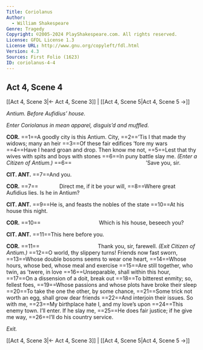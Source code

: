 ```yaml
---
Title: Coriolanus
Author: 
  - William Shakespeare
Genre: Tragedy
Copyright: ©2005-2024 PlayShakespeare.com. All rights reserved.
License: GFDL License 1.3
License URL: http://www.gnu.org/copyleft/fdl.html
Version: 4.3
Sources: First Folio (1623)
ID: coriolanus-4-4
---
```


## Act 4, Scene 4
[[Act 4, Scene 3|← Act 4, Scene 3]] | [[Act 4, Scene 5|Act 4, Scene 5 →]]

*Antium. Before Aufidius’ house.*

*Enter Coriolanus in mean apparel, disguis’d and muffled.*

**COR.**
==1==A goodly city is this Antium. City,
==2==’Tis I that made thy widows; many an heir
==3==Of these fair edifices ’fore my wars
==4==Have I heard groan and drop. Then know me not,
==5==Lest that thy wives with spits and boys with stones
==6==In puny battle slay me.
*(Enter a Citizen of Antium.)*
==6==              ’Save you, sir.

**CIT. ANT.**
==7==And you.

**COR.**
==7==    Direct me, if it be your will,
==8==Where great Aufidius lies. Is he in Antium?

**CIT. ANT.**
==9==He is, and feasts the nobles of the state
==10==At his house this night.

**COR.**
==10==           Which is his house, beseech you?

**CIT. ANT.**
==11==This here before you.

**COR.**
==11==           Thank you, sir, farewell.
*(Exit Citizen of Antium.)*
==12==O world, thy slippery turns! Friends now fast sworn,
==13==Whose double bosoms seems to wear one heart,
==14==Whose hours, whose bed, whose meal and exercise
==15==Are still together, who twin, as ’twere, in love
==16==Unseparable, shall within this hour,
==17==On a dissension of a doit, break out
==18==To bitterest enmity; so, fellest foes,
==19==Whose passions and whose plots have broke their sleep
==20==To take the one the other, by some chance,
==21==Some trick not worth an egg, shall grow dear friends
==22==And interjoin their issues. So with me,
==23==My birthplace hate I, and my love’s upon
==24==This enemy town. I’ll enter. If he slay me,
==25==He does fair justice; if he give me way,
==26==I’ll do his country service.

*Exit.*

[[Act 4, Scene 3|← Act 4, Scene 3]] | [[Act 4, Scene 5|Act 4, Scene 5 →]]